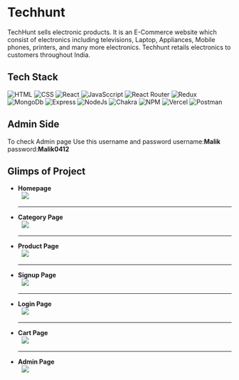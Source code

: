 
# Techhunt

TechHunt sells electronic products. It is an E-Commerce website which consist of electronics including televisions, Laptop, Appliances, Mobile phones, printers, and many more electronics. Techhunt retails electronics to customers throughout India.

## Tech Stack
![HTML](  https://img.shields.io/badge/HTML-239120?style=for-the-badge&logo=html5&logoColor=white)
![CSS](https://img.shields.io/badge/CSS-239120?&style=for-the-badge&logo=css3&logoColor=white)
![React](https://img.shields.io/badge/react-%2320232a.svg?style=for-the-badge&logo=react&logoColor=%2361DAFB) 
![JavaSccript](https://img.shields.io/badge/JavaScript-F7DF1E?style=for-the-badge&logo=javascript&logoColor=black)
![React Router](https://img.shields.io/badge/React_Router-CA4245?style=for-the-badge&logo=react-router&logoColor=white) 
![Redux](https://img.shields.io/badge/redux-%23593d88.svg?style=for-the-badge&logo=redux&logoColor=white)
![MongoDb](https://img.shields.io/badge/MongoDB-4EA94B?style=for-the-badge&logo=mongodb&logoColor=white)
![Express](https://img.shields.io/badge/Express-%2320232a.svg?style=for-the-badge&logo=express&logoColor=white)
![NodeJs](https://img.shields.io/badge/Node.js-43853D?style=for-the-badge&logo=node.js&logoColor=white)
![Chakra](https://img.shields.io/badge/chakra-%234ED1C5.svg?style=for-the-badge&logo=chakraui&logoColor=white)
![NPM](https://img.shields.io/badge/NPM-%23000000.svg?style=for-the-badge&logo=npm&logoColor=white)
![Vercel](https://img.shields.io/badge/vercel-%23000000.svg?style=for-the-badge&logo=vercel&logoColor=#00C7B7)
![Postman](https://img.shields.io/badge/Postman-FF6C37?style=for-the-badge&logo=postman&logoColor=white) 
<br>

## Admin Side
To check Admin page Use this username and password
<text>username:<b>Malik</b></text>
<text>password:<b>Malik0412</b></text>


## Glimps of Project
<ul>
<li><b >Homepage</b></li>
&nbsp
<img src=https://user-images.githubusercontent.com/105594908/218249329-9e4f88f1-92a3-44c6-bbd0-8eb643793ef5.png>
<hr>
<li><b >Category Page</b></li>
&nbsp
<img src=https://user-images.githubusercontent.com/105594908/218250271-68e6ca5d-c379-4b17-acf9-9242d895d9ec.png
>
<hr>
<li><b >Product Page</b></li>
&nbsp
<img src=https://user-images.githubusercontent.com/105594908/218250332-3e9e5aff-4194-4cb6-a1f7-aa2045177759.png
>
<hr>
<li><b >Signup Page</b></li>
&nbsp
<img src=https://user-images.githubusercontent.com/105594908/218250382-ec8f42ce-facf-4635-b82d-7b8e106d510a.png>
<hr>
<li><b >Login Page</b></li>
&nbsp
<img src=https://user-images.githubusercontent.com/105594908/218249975-687d3e20-1c58-4bb3-abc7-82fa53f647f4.png>
<hr>
<li><b >Cart Page</b></li>
&nbsp
<img src=https://user-images.githubusercontent.com/105594908/218250419-748a6708-042a-4a17-ac69-2915d5a352f6.png>
<hr>

<li><b >Admin Page</b></li>
&nbsp
<img src=https://user-images.githubusercontent.com/105594908/221275789-f3b0618e-3cdb-48ac-aad5-78f9ddf22cfb.png>








